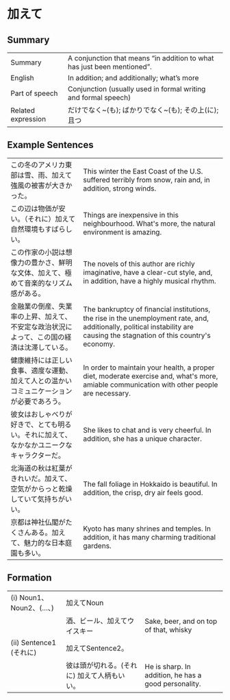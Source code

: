 # 加えて

## Summary

<table><tr>   <td>Summary</td>   <td>A conjunction that means “in addition to what has just been mentioned”.</td></tr><tr>   <td>English</td>   <td>In addition; and additionally; what’s more</td></tr><tr>   <td>Part of speech</td>   <td>Conjunction (usually used in formal writing and formal speech)</td></tr><tr>   <td>Related expression</td>   <td>だけでなく~(も); ばかりでなく~(も); その上(に); 且つ</td></tr></table>

## Example Sentences

<table><tr>   <td>この冬のアメリカ東部は雪、雨、加えて強風の被害が大きかった。</td>   <td>This winter the East Coast of the U.S. suffered terribly from snow, rain and, in addition, strong winds.</td></tr><tr>   <td>この辺は物価が安い。（それに）加えて自然環境もすばらしい。</td>   <td>Things are inexpensive in this neighbourhood. What's more, the natural environment is amazing.</td></tr><tr>   <td>この作家の小説は想像力の豊かさ、鮮明な文体、加えて、極めて音楽的なリズム感がある。</td>   <td>The novels of this author are richly imaginative, have a clear-cut style, and, in addition, have a highly musical rhythm.</td></tr><tr>   <td>金融業の倒産、失業率の上昇、加えて、不安定な政治状況によって、この国の経済は沈滞している。</td>   <td>The bankruptcy of ﬁnancial institutions, the rise in the unemployment rate, and, additionally, political instability are causing the stagnation of this country's economy.</td></tr><tr>   <td>健康維持には正しい食事、適度な運動、加えて人との温かいコミュニケーションが必要であろう。</td>   <td>In order to maintain your health, a proper diet, moderate exercise and, what's more, amiable communication with other people are necessary.</td></tr><tr>   <td>彼女はおしゃべりが好きで、とても明るい。それに加えて、なかなかユニークなキャラクターだ。</td>   <td>She likes to chat and is very cheerful. In addition, she has a unique character.</td></tr><tr>   <td>北海道の秋は紅葉がきれいだ。加えて、空気がからっと乾燥していて気持ちがいい。</td>   <td>The fall foliage in Hokkaido is beautiful. In addition, the crisp, dry air feels good.</td></tr><tr>   <td>京都は神社仏閣がたくさんある。加えて、魅力的な日本庭園も多い。</td>   <td>Kyoto has many shrines and temples. In addition, it has many charming traditional gardens.</td></tr></table>

## Formation

<table class="table"><tbody><tr class="tr head"><td class="td"><span class="numbers">(i)</span> <span class="bold">Noun<span class="subscript">1</span>、Noun<span class="subscript">2</span>、(…、)</span> </td><td class="td"><span class="concept">加えて</span><span>Noun</span></td><td class="td"></td></tr><tr class="tr"><td class="td"></td><td class="td"><span>酒、ビール、</span><span class="concept">加えて</span><span>ウイスキー</span></td><td class="td"><span>Sake, beer, and on top of that, whisky</span></td></tr><tr class="tr head"><td class="td"><span class="numbers">(ii)</span> <span class="bold">Sentence1 (それに)</span> </td><td class="td"><span class="concept">加えて</span><span>Sentence2。</span></td><td class="td"></td></tr><tr class="tr"><td class="td"></td><td class="td"><span>彼は頭が切れる。(それに)</span> <span class="concept">加えて</span><span>人柄もいい。</span></td><td class="td"><span>He is sharp. In addition, he has a good personality.</span></td></tr></tbody></table>

